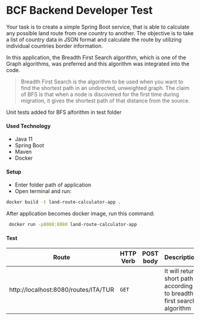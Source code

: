 # BCF Backend Developer Test

Your task is to create a simple Spring Boot service, that is able to calculate any possible land route from one country to another. The objective is to take a list of country data in JSON format and calculate the route by utilizing individual countries border information.

In this application, the Breadth First Search algorithm, which is one of the Graph algorithms, was preferred and this algorithm was integrated into the code.

> Breadth First Search is the algorithm to be used when you want to find the shortest path in an undirected, unweighted graph. The claim of BFS is that when a node is discovered for the first time during migration, it gives the shortest path of that distance from the source.

Unit tests added for BFS alforithm in test folder


#### Used Technology
* Java 11
* Spring Boot
* Maven
* Docker

#### Setup
* Enter folder path of application
* Open terminal and run:
```sh
docker build -t land-route-calculator-app .
```

After application becomes docker image, run this command:

```sh
 docker run -p8080:8080 land-route-calculator-app
 ```
#### Test

| Route | HTTP Verb	 | POST body	 | Description	 |  Response
| --- | --- | --- | --- | --- |
| http://localhost:8080/routes/ITA/TUR | `GET` |  | It will return short path according to  breadth first search algorithm | {"route":["ITA","AUT","HUN","ROU","BGR","TUR"]}
